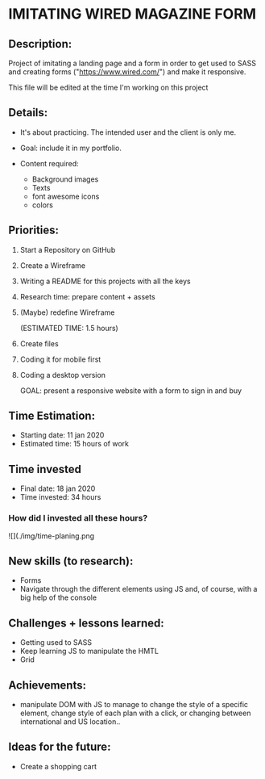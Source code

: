 # IMITATING WIRED MAGAZINE FORM

## Description:

Project of imitating a landing page and a form in order to get used to SASS and creating forms ("https://www.wired.com/") and make it responsive.

This file will be edited at the time I'm working on this project

## Details:

- It's about practicing. The intended user and the client is only me. 
- Goal: include it in my portfolio.
- Content required: 
    
    - Background images
    - Texts
    - font awesome icons
    - colors

## Priorities:

1. Start a Repository on GitHub
2. Create a Wireframe
3. Writing a README for this projects with all the keys
4. Research time: prepare content + assets
5. (Maybe) redefine Wireframe

    (ESTIMATED TIME: 1.5 hours)

6. Create files
7. Coding it for mobile first
8. Coding a desktop version

    GOAL: present a responsive website with a form to sign in and buy

## Time Estimation:

- Starting date: 11 jan 2020
- Estimated time: 15 hours of work

## Time invested

- Final date: 18 jan 2020
- Time invested: 34 hours

### How did I invested all these hours?

![](./img/time-planing.png

## New skills (to research):

- Forms
- Navigate through the different elements using JS and, of course, with a big help of the console

## Challenges + lessons learned:

- Getting used to SASS
- Keep learning JS to manipulate the HMTL
- Grid

## Achievements: 

- manipulate DOM with JS to manage to change the style of a specific element, change style of each plan with a click, or changing between international and US location..

## Ideas for the future:

- Create a shopping cart
